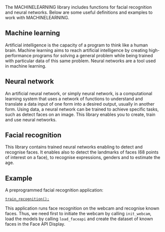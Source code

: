 The MACHINELEARNING library includes functions for facial recognition and neural networks. Below are some useful definitions and examples to
work with MACHINELEARNING.

## Machine learning

Artificial intelligence is the capacity of a program to think like a human brain. Machine learning aims to reach artificial intelligence by creating high-performance programs for solving a general problem while being trained with particular data of this same problem. Neural networks are a tool used in machine learning.

## Neural network

An artificial neural network, or simply neural network, is a computational learning system that uses a network of functions to understand and translate a data input of one form into a desired output, usually in another form. Using data, a neural network can be trained to achieve specific tasks, such as detect faces on an image. This library enables you to create, train and use neural networks.

## Facial recognition

This library contains trained neural networks enabling to detect and recognise faces. It enables also to detect the landmarks of faces (68 points of interest on a face), to recognise expressions, genders and to estimate the age.  

## Example

A preprogrammed facial recognition application:
<a href="https://sourceacademy.nus.edu.sg/playground#chap=4&exec=1000&ext=MACHINELEARNING&prgrm=C4Jwhglgdg%2BiCmBjA9gcyhYFlQBQEoBuIA">
```
train_recognition();
```
</a>

This application runs face recognition on the webcam and recognise known faces. Thus, we need first to initiate the webcam by calling `init_webcam`, load the models by calling `load_faceapi` and create the dataset of known faces in the Face API Display.
